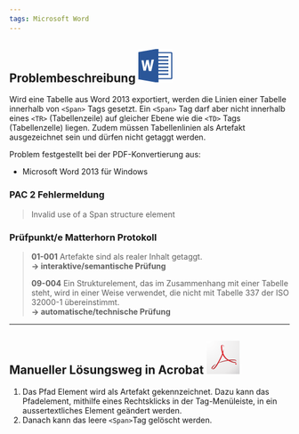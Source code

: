 ```yaml
---
tags: Microsoft Word
---
```


## Problembeschreibung ![](/assets/icon_word.gif)

Wird eine Tabelle aus Word 2013 exportiert, werden die Linien einer Tabelle innerhalb von `<Span>` Tags gesetzt. Ein `<Span>` Tag darf aber nicht innerhalb eines `<TR>` \(Tabellenzeile\) auf gleicher Ebene wie die `<TD>` Tags \(Tabellenzelle\) liegen. Zudem müssen Tabellenlinien als Artefakt ausgezeichnet sein und dürfen nicht getaggt werden.

Problem festgestellt bei der PDF-Konvertierung aus:

* Microsoft Word 2013 für Windows

### PAC 2 Fehlermeldung

> Invalid use of a Span structure element

### Prüfpunkt/e Matterhorn Protokoll

> **01-001** Artefakte sind als realer Inhalt getaggt.  
> **→ interaktive/semantische Prüfung**
>
> **09-004** Ein Strukturelement, das im Zusammenhang mit einer Tabelle steht, wird in einer Weise verwendet, die nicht mit Tabelle 337 der ISO 32000-1 übereinstimmt.  
> **→ automatische/technische Prüfung**

---

## Manueller Lösungsweg in Acrobat ![](/assets/icon_acrobat.gif)

1. Das Pfad Element wird als Artefakt gekennzeichnet. Dazu kann das Pfadelement, mithilfe eines Rechtsklicks in der Tag-Menüleiste, in ein aussertextliches Element geändert werden. 
2. Danach kann das leere `<Span>`Tag gelöscht werden.


